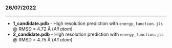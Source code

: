 ### 26/07/2022
---
* **1_candidate.pdb** - High resolution prediction with `energy_function.jls` @ RMSD = 4.72 Å (_All atom_)
* **2_candidate.pdb** - High resolution prediction with `energy_function.jls` @ RMSD = 4.75 Å (_All atom_)
